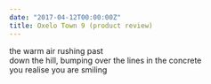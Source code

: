 ```yaml
---
date: "2017-04-12T00:00:00Z"
title: Oxelo Town 9 (product review)
---
```


the warm air rushing past  
down the hill, bumping over the lines in the concrete  
you realise you are smiling